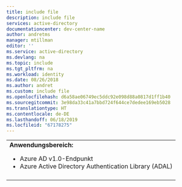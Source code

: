 ```yaml
---
title: include file
description: include file
services: active-directory
documentationcenter: dev-center-name
author: andretms
manager: mtillman
editor: ''
ms.service: active-directory
ms.devlang: na
ms.topic: include
ms.tgt_pltfrm: na
ms.workload: identity
ms.date: 08/26/2018
ms.author: andret
ms.custom: include file
ms.openlocfilehash: d6a58ae06749ec5ddc92e098d88a0817d1ff1b40
ms.sourcegitcommit: 3e98da33c41a7bbd724f644ce7dedee169eb5028
ms.translationtype: HT
ms.contentlocale: de-DE
ms.lasthandoff: 06/18/2019
ms.locfileid: "67178275"
---
```

|   |
|---|
| **Anwendungsbereich:**<br><ul><li>Azure AD v1.0-Endpunkt<li>Azure Active Directory Authentication Library (ADAL)</ul> |
|   |